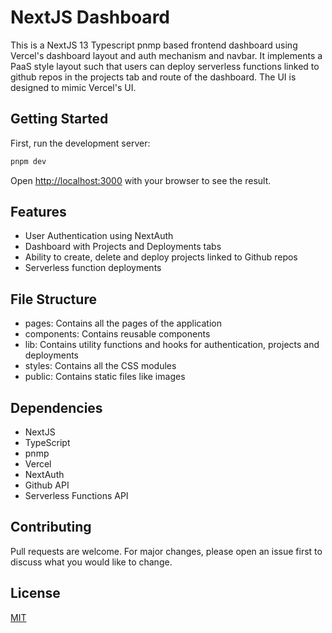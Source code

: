# NextJS Dashboard

This is a NextJS 13 Typescript pnmp based frontend dashboard using Vercel's dashboard layout and auth mechanism and navbar. It implements a PaaS style layout such that users can deploy serverless functions linked to github repos in the projects tab and route of the dashboard. The UI is designed to mimic Vercel's UI.

## Getting Started

First, run the development server:

```bash
pnpm dev
```

Open [http://localhost:3000](http://localhost:3000) with your browser to see the result.

## Features

- User Authentication using NextAuth
- Dashboard with Projects and Deployments tabs
- Ability to create, delete and deploy projects linked to Github repos
- Serverless function deployments

## File Structure

- pages: Contains all the pages of the application
- components: Contains reusable components
- lib: Contains utility functions and hooks for authentication, projects and deployments
- styles: Contains all the CSS modules
- public: Contains static files like images

## Dependencies

- NextJS
- TypeScript
- pnmp
- Vercel
- NextAuth
- Github API
- Serverless Functions API

## Contributing

Pull requests are welcome. For major changes, please open an issue first to discuss what you would like to change.

## License

[MIT](https://choosealicense.com/licenses/mit/)